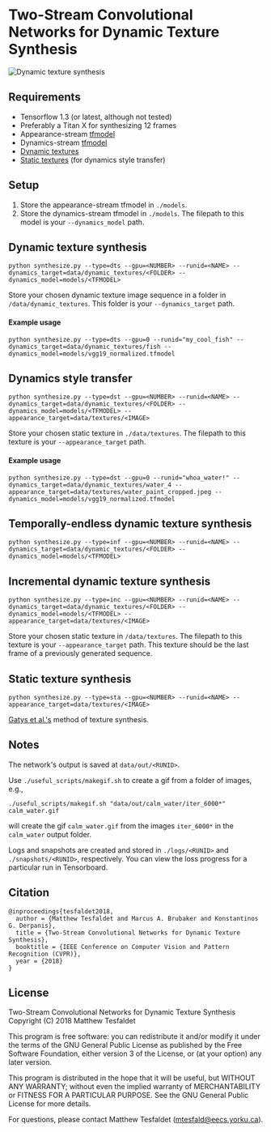 # Two-Stream Convolutional Networks for Dynamic Texture Synthesis

![Dynamic texture synthesis](teaser.gif "Dynamic texture synthesis")

## Requirements
- Tensorflow 1.3 (or latest, although not tested)
- Preferably a Titan X for synthesizing 12 frames
- Appearance-stream [tfmodel](https://drive.google.com/open?id=19KkFi92oWLzuOWnGo6Zsqe-2CCXFAoXZ)
- Dynamics-stream [tfmodel](https://drive.google.com/open?id=1DHnzoNO-iTgMUTbUOLrigEmpPHmn_mT1)
- [Dynamic textures](https://drive.google.com/open?id=0B5T9jWfa9iDySWJHZnpNZ2dHWUk)
- [Static textures](https://drive.google.com/open?id=11yMiPXiuYvLCyoLfQf_dEG6kuav8h6_3) (for dynamics style transfer)

## Setup
1. Store the appearance-stream tfmodel in `./models`.
2. Store the dynamics-stream tfmodel in `./models`. The filepath to this model is your `--dynamics_model` path.

## Dynamic texture synthesis
```
python synthesize.py --type=dts --gpu=<NUMBER> --runid=<NAME> --dynamics_target=data/dynamic_textures/<FOLDER> --dynamics_model=models/<TFMODEL>
```

Store your chosen dynamic texture image sequence in a folder in `/data/dynamic_textures`. This folder is your `--dynamics_target` path.

#### Example usage
```
python synthesize.py --type=dts --gpu=0 --runid="my_cool_fish" --dynamics_target=data/dynamic_textures/fish --dynamics_model=models/vgg19_normalized.tfmodel
```

## Dynamics style transfer
```
python synthesize.py --type=dst --gpu=<NUMBER> --runid=<NAME> --dynamics_target=data/dynamic_textures/<FOLDER> --dynamics_model=models/<TFMODEL> --appearance_target=data/textures/<IMAGE>
```

Store your chosen static texture in `./data/textures`. The filepath to this texture is your `--appearance_target` path.

#### Example usage
```
python synthesize.py --type=dst --gpu=0 --runid="whoa_water!" --dynamics_target=data/dynamic_textures/water_4 --appearance_target=data/textures/water_paint_cropped.jpeg --dynamics_model=models/vgg19_normalized.tfmodel
```

## Temporally-endless dynamic texture synthesis
```
python synthesize.py --type=inf --gpu=<NUMBER> --runid=<NAME> --dynamics_target=data/dynamic_textures/<FOLDER> --dynamics_model=models/<TFMODEL>
```

## Incremental dynamic texture synthesis
```
python synthesize.py --type=inc --gpu=<NUMBER> --runid=<NAME> --dynamics_target=data/dynamic_textures/<FOLDER> --dynamics_model=models/<TFMODEL> --appearance_target=data/textures/<IMAGE>
```

Store your chosen static texture in `/data/textures`. The filepath to this texture is your `--appearance_target` path. This texture should be the last frame of a previously generated sequence.

## Static texture synthesis
```
python synthesize.py --type=sta --gpu=<NUMBER> --runid=<NAME> --appearance_target=data/textures/<IMAGE>
```

[Gatys et al.'s](https://arxiv.org/abs/1505.07376) method of texture synthesis.

## Notes
The network's output is saved at `data/out/<RUNID>`.

Use `./useful_scripts/makegif.sh` to create a gif from a folder of images, e.g.,
```
./useful_scripts/makegif.sh "data/out/calm_water/iter_6000*" calm_water.gif
```
will create the gif `calm_water.gif` from the images `iter_6000*` in the `calm_water` output folder.

Logs and snapshots are created and stored in `./logs/<RUNID>` and `./snapshots/<RUNID>`, respectively. You can view the loss progress for a particular run in Tensorboard.

## Citation
```
@inproceedings{tesfaldet2018,
  author = {Matthew Tesfaldet and Marcus A. Brubaker and Konstantinos G. Derpanis},
  title = {Two-Stream Convolutional Networks for Dynamic Texture Synthesis},
  booktitle = {IEEE Conference on Computer Vision and Pattern Recognition (CVPR)},
  year = {2018}
}
```

## License
Two-Stream Convolutional Networks for Dynamic Texture Synthesis
Copyright (C) 2018  Matthew Tesfaldet

This program is free software: you can redistribute it and/or modify
it under the terms of the GNU General Public License as published by
the Free Software Foundation, either version 3 of the License, or
(at your option) any later version.

This program is distributed in the hope that it will be useful,
but WITHOUT ANY WARRANTY; without even the implied warranty of
MERCHANTABILITY or FITNESS FOR A PARTICULAR PURPOSE.  See the
GNU General Public License for more details.


For questions, please contact Matthew Tesfaldet ([mtesfald@eecs.yorku.ca](mailto:mtesfald@eecs.yorku.ca)).
